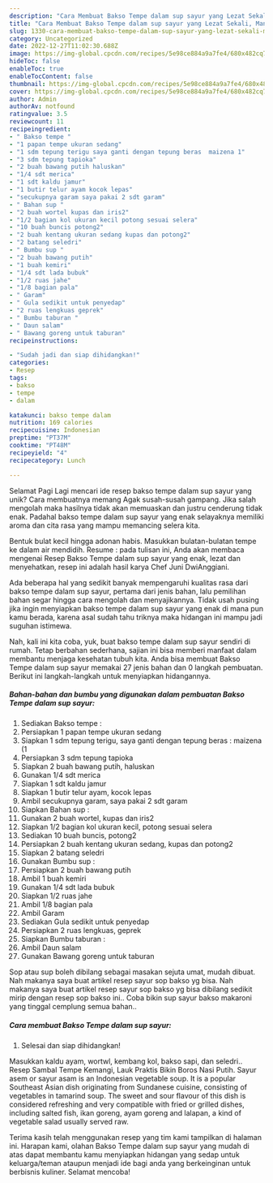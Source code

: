 ```yaml
---
description: "Cara Membuat Bakso Tempe dalam sup sayur yang Lezat Sekali, Mantap"
title: "Cara Membuat Bakso Tempe dalam sup sayur yang Lezat Sekali, Mantap"
slug: 1330-cara-membuat-bakso-tempe-dalam-sup-sayur-yang-lezat-sekali-mantap
category: Uncategorized
date: 2022-12-27T11:02:30.688Z
image: https://img-global.cpcdn.com/recipes/5e98ce884a9a7fe4/680x482cq70/bakso-tempe-dalam-sup-sayur-foto-resep-utama.jpg
hideToc: false
enableToc: true
enableTocContent: false
thumbnail: https://img-global.cpcdn.com/recipes/5e98ce884a9a7fe4/680x482cq70/bakso-tempe-dalam-sup-sayur-foto-resep-utama.jpg
cover: https://img-global.cpcdn.com/recipes/5e98ce884a9a7fe4/680x482cq70/bakso-tempe-dalam-sup-sayur-foto-resep-utama.jpg
author: Admin
authorAv: notfound
ratingvalue: 3.5
reviewcount: 11
recipeingredient:
- " Bakso tempe "
- "1 papan tempe ukuran sedang"
- "1 sdm tepung terigu saya ganti dengan tepung beras  maizena 1"
- "3 sdm tepung tapioka"
- "2 buah bawang putih haluskan"
- "1/4 sdt merica"
- "1 sdt kaldu jamur"
- "1 butir telur ayam kocok lepas"
- "secukupnya garam saya pakai 2 sdt garam"
- " Bahan sup "
- "2 buah wortel kupas dan iris2"
- "1/2 bagian kol ukuran kecil potong sesuai selera"
- "10 buah buncis potong2"
- "2 buah kentang ukuran sedang kupas dan potong2"
- "2 batang seledri"
- " Bumbu sup "
- "2 buah bawang putih"
- "1 buah kemiri"
- "1/4 sdt lada bubuk"
- "1/2 ruas jahe"
- "1/8 bagian pala"
- " Garam"
- " Gula sedikit untuk penyedap"
- "2 ruas lengkuas geprek"
- " Bumbu taburan "
- " Daun salam"
- " Bawang goreng untuk taburan"
recipeinstructions:

- "Sudah jadi dan siap dihidangkan!"
categories:
- Resep
tags:
- bakso
- tempe
- dalam

katakunci: bakso tempe dalam 
nutrition: 169 calories
recipecuisine: Indonesian
preptime: "PT37M"
cooktime: "PT48M"
recipeyield: "4"
recipecategory: Lunch

---
```



Selamat Pagi Lagi mencari ide resep bakso tempe dalam sup sayur yang unik? Cara membuatnya memang Agak susah-susah gampang. Jika salah mengolah maka hasilnya tidak akan memuaskan dan justru cenderung tidak enak. Padahal bakso tempe dalam sup sayur yang enak selayaknya memiliki aroma dan cita rasa yang mampu memancing selera kita.


Bentuk bulat kecil hingga adonan habis. Masukkan bulatan-bulatan tempe ke dalam air mendidih. Resume : pada tulisan ini, Anda akan membaca mengenai Resep Bakso Tempe dalam sup sayur yang enak, lezat dan menyehatkan, resep ini adalah hasil karya Chef Juni DwiAnggiani.

Ada beberapa hal yang sedikit banyak mempengaruhi kualitas rasa dari bakso tempe dalam sup sayur, pertama dari jenis bahan, lalu pemilihan bahan segar hingga cara mengolah dan menyajikannya. Tidak usah pusing jika ingin menyiapkan bakso tempe dalam sup sayur yang enak di mana pun kamu berada, karena asal sudah tahu triknya maka hidangan ini mampu jadi suguhan istimewa.


Nah, kali ini kita coba, yuk, buat bakso tempe dalam sup sayur sendiri di rumah. Tetap berbahan sederhana, sajian ini bisa memberi manfaat dalam membantu menjaga kesehatan tubuh kita. Anda bisa membuat Bakso Tempe dalam sup sayur memakai 27 jenis bahan dan 0 langkah pembuatan. Berikut ini langkah-langkah untuk menyiapkan hidangannya.

<!--inarticleads1-->

##### Bahan-bahan dan bumbu yang digunakan dalam pembuatan Bakso Tempe dalam sup sayur:

1. Sediakan  Bakso tempe :
1. Persiapkan 1 papan tempe ukuran sedang
1. Siapkan 1 sdm tepung terigu, saya ganti dengan tepung beras : maizena (1
1. Persiapkan 3 sdm tepung tapioka
1. Siapkan 2 buah bawang putih, haluskan
1. Gunakan 1/4 sdt merica
1. Siapkan 1 sdt kaldu jamur
1. Siapkan 1 butir telur ayam, kocok lepas
1. Ambil secukupnya garam, saya pakai 2 sdt garam
1. Siapkan  Bahan sup :
1. Gunakan 2 buah wortel, kupas dan iris2
1. Siapkan 1/2 bagian kol ukuran kecil, potong sesuai selera
1. Sediakan 10 buah buncis, potong2
1. Persiapkan 2 buah kentang ukuran sedang, kupas dan potong2
1. Siapkan 2 batang seledri
1. Gunakan  Bumbu sup :
1. Persiapkan 2 buah bawang putih
1. Ambil 1 buah kemiri
1. Gunakan 1/4 sdt lada bubuk
1. Siapkan 1/2 ruas jahe
1. Ambil 1/8 bagian pala
1. Ambil  Garam
1. Sediakan  Gula sedikit untuk penyedap
1. Persiapkan 2 ruas lengkuas, geprek
1. Siapkan  Bumbu taburan :
1. Ambil  Daun salam
1. Gunakan  Bawang goreng untuk taburan


Sop atau sup boleh dibilang sebagai masakan sejuta umat, mudah dibuat. Nah makanya saya buat artikel resep sayur sop bakso yg bisa. Nah makanya saya buat artikel resep sayur sop bakso yg bisa dibilang sedikit mirip dengan resep sop bakso ini.. Coba bikin sup sayur bakso makaroni yang tinggal cemplung semua bahan.. 

<!--inarticleads2-->

##### Cara membuat Bakso Tempe dalam sup sayur:


1. Selesai dan siap dihidangkan!

Masukkan kaldu ayam, wortwl, kembang kol, bakso sapi, dan seledri.. Resep Sambal Tempe Kemangi, Lauk Praktis Bikin Boros Nasi Putih. Sayur asem or sayur asam is an Indonesian vegetable soup. It is a popular Southeast Asian dish originating from Sundanese cuisine, consisting of vegetables in tamarind soup. The sweet and sour flavour of this dish is considered refreshing and very compatible with fried or grilled dishes, including salted fish, ikan goreng, ayam goreng and lalapan, a kind of vegetable salad usually served raw. 

Terima kasih telah menggunakan resep yang tim kami tampilkan di halaman ini. Harapan kami, olahan Bakso Tempe dalam sup sayur yang mudah di atas dapat membantu kamu menyiapkan hidangan yang sedap untuk keluarga/teman ataupun menjadi ide bagi anda yang berkeinginan untuk berbisnis kuliner. Selamat mencoba!
